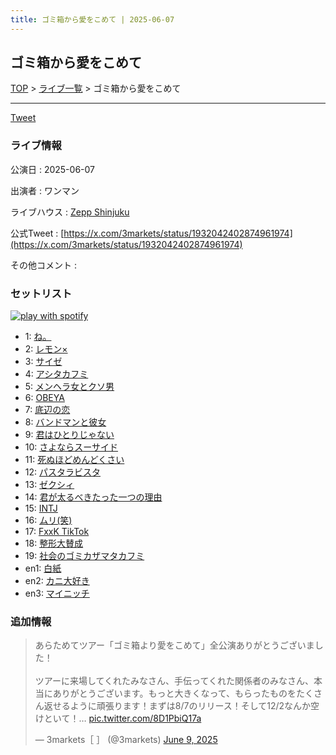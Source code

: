 ```yaml
---
title: ゴミ箱から愛をこめて | 2025-06-07
---
```

## ゴミ箱から愛をこめて

[TOP](/setlist/) > [ライブ一覧](lives.html) > ゴミ箱から愛をこめて

___

<a href="https://twitter.com/share?ref_src=twsrc%5Etfw" data-text="3markets[ ]セットリスト > ゴミ箱から愛をこめて" class="twitter-share-button" data-via="3markets" data-hashtags="3markets" data-related="3markets" data-show-count="false">Tweet</a>

### ライブ情報

公演日
:    2025-06-07

出演者
:    ワンマン

ライブハウス
:    [Zepp Shinjuku](livehouse072.html)

公式Tweet
:    [https://x.com/3markets/status/1932042402874961974](https://x.com/3markets/status/1932042402874961974)

その他コメント
:    

### セットリスト


[![play with spotify](images/spotify-icon.png)](https://open.spotify.com/playlist/4NLsyFYFYJXyKaN1xOhPSN)



*  1: [ね。](song076.html)
*  2: [レモン×](song003.html)
*  3: [サイゼ](song004.html)
*  4: [アシタカフミ](song101.html)
*  5: [メンヘラ女とクソ男](song072.html)
*  6: [OBEYA](song021.html)
*  7: [底辺の恋](song008.html)
*  8: [バンドマンと彼女](song009.html)
*  9: [君はひとりじゃない](song091.html)
*  10: [さよならスーサイド](song013.html)
*  11: [死ぬほどめんどくさい](song018.html)
*  12: [パスタラビスタ](song102.html)
*  13: [ゼクシィ](song097.html)
*  14: [君が太るべきたった一つの理由](song034.html)
*  15: [INTJ](song096.html)
*  16: [ムリ(笑)](song099.html)
*  17: [FxxK TikTok](song082.html)
*  18: [整形大賛成](song005.html)
*  19: [社会のゴミカザマタカフミ](song002.html)
*  en1: [白紙](song098.html)
*  en2: [カニ大好き](song079.html)
*  en3: [マイニッチ](song046.html)


### 追加情報



<blockquote class="twitter-tweet"><p lang="ja" dir="ltr">あらためてツアー「ゴミ箱より愛をこめて」全公演ありがとうございました！<br><br>ツアーに来場してくれたみなさん、手伝ってくれた関係者のみなさん、本当にありがとうございます。もっと大きくなって、もらったものをたくさん返せるように頑張ります！まずは8/7のリリース！そして12/2なんか空けといて！… <a href="https://t.co/8D1PbiQ17a">pic.twitter.com/8D1PbiQ17a</a></p>&mdash; 3markets［ ］ (@3markets) <a href="https://twitter.com/3markets/status/1932042402874961974?ref_src=twsrc%5Etfw">June 9, 2025</a></blockquote>
<script async src="https://platform.twitter.com/widgets.js" charset="utf-8"></script>




<script async src="https://platform.twitter.com/widgets.js" charset="utf-8"></script>